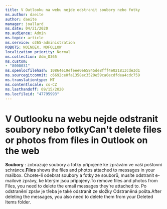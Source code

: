 ```yaml
---
title: V Outlooku na webu nejde odstranit soubory nebo fotky
ms.author: daeite
author: daeite
manager: joallard
ms.date: 04/21/2020
ms.audience: Admin
ms.topic: article
ms.service: o365-administration
ROBOTS: NOINDEX, NOFOLLOW
localization_priority: Normal
ms.collection: Adm_O365
ms.custom:
- "8000031"
ms.openlocfilehash: 10864e19efeee0e65845de8fff4e021813cde3d1
ms.sourcegitcommit: c6692ce0fa1358ec3529e59ca0ecdfdea4cdc759
ms.translationtype: MT
ms.contentlocale: cs-CZ
ms.lasthandoff: 09/15/2020
ms.locfileid: "47795993"
---
```

# <a name="cant-delete-files-or-photos-from-files-in-outlook-on-the-web"></a><span data-ttu-id="c2f63-102">V Outlooku na webu nejde odstranit soubory nebo fotky</span><span class="sxs-lookup"><span data-stu-id="c2f63-102">Can't delete files or photos from files in Outlook on the web</span></span>

<span data-ttu-id="c2f63-103">**Soubory** : zobrazuje soubory a fotky připojené ke zprávám ve vaší poštovní schránce.</span><span class="sxs-lookup"><span data-stu-id="c2f63-103">**Files** shows the files and photos attached to messages in your mailbox.</span></span> <span data-ttu-id="c2f63-104">Chcete-li odebrat soubory a fotky ze souborů, musíte odstranit e-mailové zprávy, ke kterým jsou připojeny.</span><span class="sxs-lookup"><span data-stu-id="c2f63-104">To remove files and photos from Files, you need to delete the email messages they're attached to.</span></span> <span data-ttu-id="c2f63-105">Po odstranění zpráv je třeba je také odstranit ze složky Odstraněná pošta.</span><span class="sxs-lookup"><span data-stu-id="c2f63-105">After deleting the messages, you also need to delete them from your Deleted Items folder.</span></span>